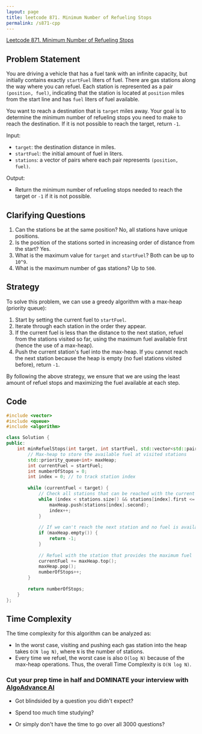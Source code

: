 ```yaml
---
layout: page
title: leetcode 871. Minimum Number of Refueling Stops
permalink: /s871-cpp
---
```

[Leetcode 871. Minimum Number of Refueling Stops](https://algoadvance.github.io/algoadvance/l871)
## Problem Statement
You are driving a vehicle that has a fuel tank with an infinite capacity, but initially contains exactly `startFuel` liters of fuel. There are gas stations along the way where you can refuel. Each station is represented as a pair `(position, fuel)`, indicating that the station is located at `position` miles from the start line and has `fuel` liters of fuel available.

You want to reach a destination that is `target` miles away. Your goal is to determine the minimum number of refueling stops you need to make to reach the destination. If it is not possible to reach the target, return `-1`.

Input:
- `target`: the destination distance in miles.
- `startFuel`: the initial amount of fuel in liters.
- `stations`: a vector of pairs where each pair represents `(position, fuel)`.

Output:
- Return the minimum number of refueling stops needed to reach the target or `-1` if it is not possible.

## Clarifying Questions
1. Can the stations be at the same position? No, all stations have unique positions.
2. Is the position of the stations sorted in increasing order of distance from the start? Yes.
3. What is the maximum value for `target` and `startFuel`? Both can be up to `10^9`.
4. What is the maximum number of gas stations? Up to `500`.

## Strategy
To solve this problem, we can use a greedy algorithm with a max-heap (priority queue):

1. Start by setting the current fuel to `startFuel`.
2. Iterate through each station in the order they appear.
3. If the current fuel is less than the distance to the next station, refuel from the stations visited so far, using the maximum fuel available first (hence the use of a max-heap).
4. Push the current station's fuel into the max-heap. If you cannot reach the next station because the heap is empty (no fuel stations visited before), return `-1`.

By following the above strategy, we ensure that we are using the least amount of refuel stops and maximizing the fuel available at each step.

## Code

```cpp
#include <vector>
#include <queue>
#include <algorithm>

class Solution {
public:
    int minRefuelStops(int target, int startFuel, std::vector<std::pair<int, int>>& stations) {
        // Max-heap to store the available fuel at visited stations
        std::priority_queue<int> maxHeap;
        int currentFuel = startFuel;
        int numberOfStops = 0;
        int index = 0; // to track station index
        
        while (currentFuel < target) {
            // Check all stations that can be reached with the current fuel
            while (index < stations.size() && stations[index].first <= currentFuel) {
                maxHeap.push(stations[index].second);
                index++;
            }
            
            // If we can't reach the next station and no fuel is available, return -1
            if (maxHeap.empty()) {
                return -1;
            }
            
            // Refuel with the station that provides the maximum fuel
            currentFuel += maxHeap.top();
            maxHeap.pop();
            numberOfStops++;
        }
        
        return numberOfStops;
    }
};
```

## Time Complexity
The time complexity for this algorithm can be analyzed as:
- In the worst case, visiting and pushing each gas station into the heap takes `O(N log N)`, where `N` is the number of stations.
- Every time we refuel, the worst case is also `O(log N)` because of the max-heap operations.
Thus, the overall Time Complexity is `O(N log N)`.


### Cut your prep time in half and DOMINATE your interview with [AlgoAdvance AI](https://algoAdvance.com)

- Got blindsided by a question you didn't expect?

- Spend too much time studying?

- Or simply don't have the time to go over all 3000 questions?

